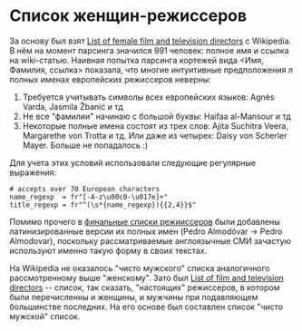 # Список женщин-режиссеров

За основу был взят [List of female film and television directors](https://en.wikipedia.org/wiki/List_of_female_film_and_television_directors) c Wikipedia. В нём на момент парсинга значился 991 человек: полное имя и ссылка на wiki-статью. Наивная попытка парсинга кортежей вида <Имя, Фамилия, ссылка> показала, что многие интуитивные предположения л полных именах европейских режиссеров неверны:

1) Требуется учитывать символы всех европейских языков: Agnès Varda, Jasmila Žbanić и тд
2) Не все "фамилии" начинаю с большой буквы: Haifaa al-Mansour и тд
3) Некоторые полные имена состоят из трех слов: Ajita Suchitra Veera, Margarethe von Trotta и тд. Или даже из четырех: Daisy von Scherler Mayer. Больше не попадалось :)

Для учета этих условий использовали следующие регулярные выражения:
```
# accepts over 70 European characters
name_regexp  = fr"[-A-z\u00c0-\u017e]+"
title_regexp = fr"^(\s*{name_regexp}){{2,4}}$"
```

Помимо прочего в [финальные списки режииссеров](https://github.com/GimmeDanger/cinema-studies/tree/master/data/director_lists/wiki) были добавлены латинизированные версии их полных имен (Pedro Almodóvar -> Pedro Almodovar), поскольку рассматриваемые англоязычные СМИ зачастую используют именно такую форму в своих текстах.

На Wikipedia не оказалось "чисто мужского" списка аналогичного рассмотренному выше "женскому". Зато был [List of film and television directors](https://en.wikipedia.org/wiki/List_of_film_and_television_directors) -- список, так сказать, "настоящих" режиссеров, в котором были перечисленны и женщины, и мужчины при подавляющем большинстве последних. На его основе был составлен список "чисто мужской" список.
